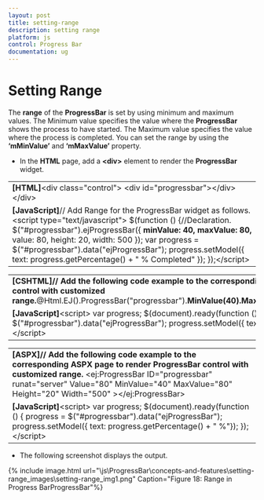 ```yaml
---
layout: post
title: setting-range
description: setting range
platform: js
control: Progress Bar
documentation: ug
---
```


# Setting Range

The **range** of the **ProgressBar** is set by using minimum and maximum values. The Minimum value specifies the value where the **ProgressBar** shows the process to have started. The Maximum value specifies the value where the process is completed. You can set the range by using the **‘mMinValue’** and **‘mMaxValue’** property.

* In the **HTML** page, add a **&lt;div&gt;** element to render the **ProgressBar** widget.



<table>
<tr>
<td>
<b>[HTML]</b>&lt;div class="control"&gt;        &lt;div id="progressbar"&gt;&lt;/div&gt;&lt;/div&gt;</td></tr>
<tr>
<td>
<b>[JavaScript]</b>// Add Range for the ProgressBar widget as follows.&lt;script type="text/javascript"&gt;                      $(function () {//Declaration.                $("#progressbar").ejProgressBar({                    <b>minValue: 40,</b><b>                    maxValue: 80,</b>                    value: 80,                    height: 20,                    width: 500                });                var progress = $("#progressbar").data("ejProgressBar");                progress.setModel({ text: progress.getPercentage() + " % Completed" });            });&lt;/script&gt;</td></tr>
</table>


<table>
<tr>
<td>
<b> [CSHTML]</b><b>// Add the following code example to the corresponding CSHTML page to render the ProgressBar control with customized range.</b>@Html.EJ().ProgressBar("progressbar").<b>MinValue(40).MaxValue(80</b>).Value(80).Height("20").Width("500")</td></tr>
<tr>
<td>
 <b>[JavaScript]</b>&lt;script&gt;            var progress;            $(document).ready(function () {                progress = $("#progressbar").data("ejProgressBar");                progress.setModel({ text: progress.getPercentage() + " %" });            });        &lt;/script&gt;        </td></tr>
</table>


<table>
<tr>
<td>
<b>[ASPX]</b><b>// Add the following code example to the corresponding ASPX page to render ProgressBar control with customized range.</b> &lt;ej:ProgressBar ID="progressbar" runat="server" Value="80" MinValue="40" MaxValue="80" Height="20" Width="500" &gt;&lt;/ej:ProgressBar&gt;        </td></tr>
<tr>
<td>
 <b>[JavaScript]</b>&lt;script&gt;          var progress;          $(document).ready(function () {              progress = $("#progressbar").data("ejProgressBar");              progress.setModel({ text: progress.getPercentage() + " %"});          });    &lt;/script&gt;        </td></tr>
</table>


*  The following screenshot displays the output.

{% include image.html url="\js\ProgressBar\concepts-and-features\setting-range_images\setting-range_img1.png" Caption="Figure 18: Range in Progress BarProgressBar"%}

